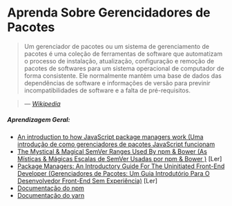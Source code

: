 # Aprenda Sobre Gerencidadores de Pacotes

> Um gerenciador de pacotes ou um sistema de gerenciamento de pacotes é uma coleção de ferramentas de software que automatizam o processo de instalação, atualização, configuração e remoção de pacotes de softwares para um sistema operacional de computador de forma consistente. Ele normalmente mantém uma base de dados das dependências de software e informações de versão para previnir incompatibilidades de software e a falta de pré-requisitos.

><cite>&#8212; [Wikipedia](https://pt.wikipedia.org/wiki/Sistema_gestor_de_pacotes)</cite>

##### Aprendizagem Geral:

* [An introduction to how JavaScript package managers work (Uma introdução de como gerenciadores de pacotes JavaScript funcionam](https://medium.freecodecamp.com/javascript-package-managers-101-9afd926add0a#.hu6knvct3)
* [The Mystical & Magical SemVer Ranges Used By npm & Bower (As Místicas & Mágicas Escalas de SemVer Usadas por npm & Bower )](http://developer.telerik.com/featured/mystical-magical-semver-ranges-used-npm-bower/) [Ler]
* [Package Managers: An Introductory Guide For The Uninitiated Front-End Developer (Gerenciadores de Pacotes: Um Guia Introdutório Para O Desenvolvedor Front-End Sem Experiência)](http://codylindley.com/techpro/2013_04_12__package-managers-an-introducto/) [Ler]
* [Documentação do npm](https://docs.npmjs.com/)
* [Documentação do yarn](https://yarnpkg.com/pt-BR/docs)